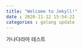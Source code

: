 ```yaml
---
title: "Welcome to Jekyll!"
date : 2020-11-12 15:54:22
categories : golang update
---
```

가나다라마
테스트
